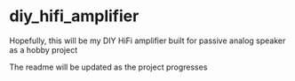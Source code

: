# diy_hifi_amplifier

Hopefully, this will be my DIY HiFi amplifier built for passive analog speaker as a hobby project 

The readme will be updated as the project progresses
